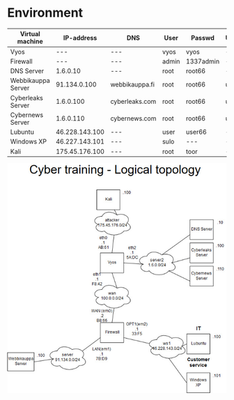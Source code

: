 # Environment

|Virtual machine|IP-address|DNS|User|Passwd|User2|Passwd2|WPUser|WPPasswd|
|---|---|---|---|---|---|---|---|---|
|Vyos|---|---|vyos|vyos|---|---|---|---|
|Firewall|---|---|admin|1337admin|---|---|---|---|
|DNS Server|1.6.0.10|---|root|root66|---|---|---|---|
|Webbikauppa Server|91.134.0.100|webbikauppa.fi|root|root66|user|user66|root|root66|
|Cyberleaks Server|1.6.0.100|cyberleaks.com|root|root66|user|user66|rott|root66|
|Cybernews Server|1.6.0.110|cybernews.com|root|root66|user|user66|root|root66|
|Lubuntu|46.228.143.100|---|user|user66|---|---|---|---|
|Windows XP|46.227.143.101|---|sulo|---|---|---|---|---|
|Kali|175.45.176.100|---|root|toor|---|---|---|---|


![Topology](images/topologia6.jpg)

